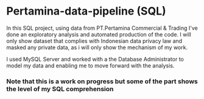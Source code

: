 # Pertamina-data-pipeline (SQL)

In this SQL project, using data from PT.Pertamina Commercial & Trading I've done an exploratory analysis and automated production of the code. I will only show dataset that complies with Indonesian data privacy law and masked any private data, as i will only show the mechanism of my work.

I used MySQL Server and worked with a the Database Administrator to model my data and enabling me to move forward with the analysis.

### Note that this is a work on progress but some of the part shows the level of my SQL comprehension
